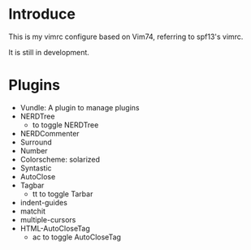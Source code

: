 # Introduce

This is my vimrc configure based on Vim74, referring to spf13's vimrc.

It is still in development.

# Plugins

* Vundle: A plugin to manage plugins
* NERDTree
    * <CTRL-E> to toggle NERDTree
* NERDCommenter
* Surround
* Number
* Colorscheme: solarized
* Syntastic
* AutoClose
* Tagbar
    * <Leader>tt to toggle Tarbar
* indent-guides
* matchit
* multiple-cursors
* HTML-AutoCloseTag
    * <Leader>ac to toggle AutoCloseTag

